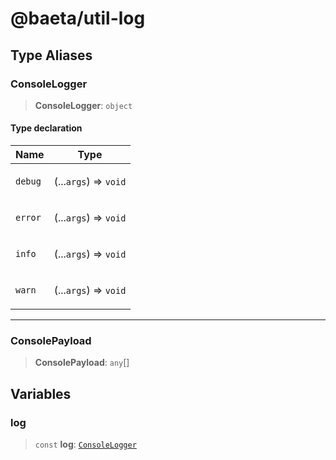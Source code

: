 # @baeta/util-log

## Type Aliases

### ConsoleLogger

> **ConsoleLogger**: `object`

#### Type declaration

<table>
<thead>
<tr>
<th>Name</th>
<th>Type</th>
</tr>
</thead>
<tbody>
<tr>
<td>

`debug`

</td>
<td>

(...`args`) => `void`

</td>
</tr>
<tr>
<td>

`error`

</td>
<td>

(...`args`) => `void`

</td>
</tr>
<tr>
<td>

`info`

</td>
<td>

(...`args`) => `void`

</td>
</tr>
<tr>
<td>

`warn`

</td>
<td>

(...`args`) => `void`

</td>
</tr>
</tbody>
</table>

---

### ConsolePayload

> **ConsolePayload**: `any`[]

## Variables

### log

> `const` **log**: [`ConsoleLogger`](index.md#consolelogger)
